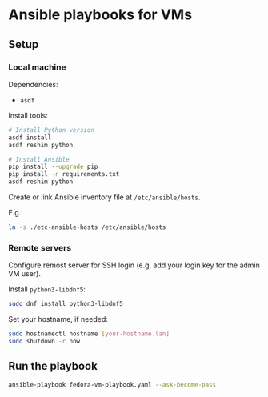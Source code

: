 # Ansible playbooks for VMs

## Setup

### Local machine

Dependencies:

- `asdf`

Install tools:

```sh
# Install Python version
asdf install
asdf reshim python

# Install Ansible
pip install --upgrade pip
pip install -r requirements.txt
asdf reshim python
```

Create or link Ansible inventory file at `/etc/ansible/hosts`.

E.g.:

```sh
ln -s ./etc-ansible-hosts /etc/ansible/hosts 
```

### Remote servers

Configure remost server for SSH login (e.g. add your login key for the admin VM user).

Install `python3-libdnf5`:

```sh
sudo dnf install python3-libdnf5
```

Set your hostname, if needed:

```sh
sudo hostnamectl hostname [your-hostname.lan]
sudo shutdown -r now
```

## Run the playbook

```sh
ansible-playbook fedora-vm-playbook.yaml --ask-become-pass
```
